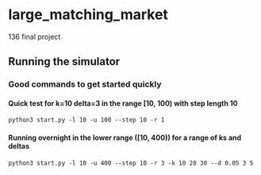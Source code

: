 # large_matching_market

136 final project

## Running the simulator

### Good commands to get started quickly

#### Quick test for k=10 delta=3 in the range [10, 100) with step length 10

`python3 start.py -l 10 -u 100 --step 10 -r 1`

#### Running overnight in the lower range ([10, 400)) for a range of ks and deltas

`python3 start.py -l 10 -u 400 --step 10 -r 3 -k 10 20 30 --d 0.05 3 5`
